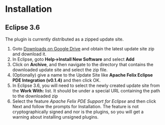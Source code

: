 # Installation #

## Eclipse 3.6 ##
The plugin is currently distributed as a zipped update site.

  1. Goto [Downloads on Google Drive](https://googledrive.com/host/0Bx-zGLMA4ZsOY0EzTXUyd3VfQkk/) and obtain the latest update site zip and download it.
  1. In Eclipse, goto **Help->Install New Software** and select **Add**
  1. Click on **Archive**, and then navigate to the directory that contains the downloaded update site and select the zip file.
  1. (Optionally) give a name to the Update Site like **Apache Felix Eclipse PDE Integration (v0.1.4)** and then click OK.
  1. In Eclipse 3.6, you will need to select the newly created update site from the **Work With:** list. It should be under a special URL containing the path to the downloaded zip
  1. Select the feature _Apache Felix PDE Support for Eclipse_ and then click Next and follow the prompts for Installation. The feature is not cryptographically signed and nor is the plugins, so you will get a warning about installing unsigned plugins.